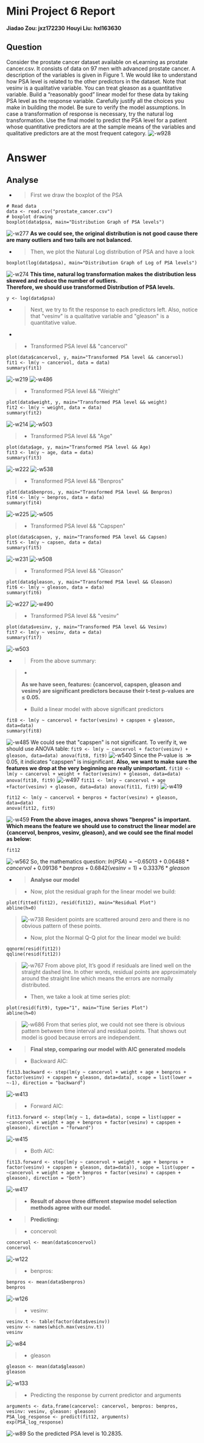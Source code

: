 # Mini Project 6 Report
**Jiadao Zou:  jxz172230**
**Houyi Liu:  hxl163630**
## Question
Consider the prostate cancer dataset available on eLearning as prostate cancer.csv. It consists of data on 97 men with advanced prostate cancer. A description of the variables is given in Figure 1. We would like to understand how PSA level is related to the other predictors in the dataset. Note that vesinv is a qualitative variable. You can treat gleason as a quantitative variable.
Build a “reasonably good” linear model for these data by taking PSA level as the response variable. Carefully justify all the choices you make in building the model. Be sure to verify the model assumptions. In case a transformation of response is necessary, try the natural log transformation. Use the final model to predict the PSA level for a patient whose quantitative predictors are at the sample means of the variables and qualitative predictors are at the most frequent category.
![-w928](media/15564789118411/15564792451712.jpg)

# Answer
## Analyse
- > First we draw the boxplot of the PSA
```
# Read data
data <- read.csv("prostate_cancer.csv")
# boxplot drawing
boxplot(data$psa, main="Distribution Graph of PSA levels")
```
![-w277](media/15564789118411/15564804044773.jpg)
**As we could see, the original distribution is not good cause there are many outliers and two tails are not balanced.**

- > Then, we plot the Natural Log distribution of PSA and have a look
```
boxplot(log(data$psa), main="Distribution Graph of Log of PSA levels")
```
![-w274](media/15564789118411/15564805652646.jpg)
**This time, natural log transformation makes the distribution less skewed and reduce the number of outliers.   
Therefore, we should use transformed Distribution of PSA levels.**
```
y <- log(data$psa)
```

- > Next, we try to fit the response to each predictors left. Also, notice that "vesinv" is a qualitative variable and "gleason" is a quantitative value.
<!--1-->
- >
> -  Transformed PSA level && "cancervol"
> 
```
plot(data$cancervol, y, main="Transformed PSA level && cancervol)
fit1 <- lm(y ~ cancervol, data = data)
summary(fit1)
```    
![-w219](media/15564789118411/15564814884123.jpg)
![-w486](media/15564789118411/15564815110520.jpg)
   <!--2-->
> - Transformed PSA level && "Weight"
> 
```
plot(data$weight, y, main="Transformed PSA level && weight)
fit2 <- lm(y ~ weight, data = data)
summary(fit2)
```   
![-w214](media/15564789118411/15564831524924.jpg)
![-w503](media/15564789118411/15564831837218.jpg)
> - Transformed PSA level && "Age"
> 
```
plot(data$age, y, main="Transformed PSA level && Age)
fit3 <- lm(y ~ age, data = data)
summary(fit3)
```   
![-w222](media/15564789118411/15564833488449.jpg)
![-w538](media/15564789118411/15564833876968.jpg)
> - Transformed PSA level && "Benpros"
> 
```
plot(data$benpros, y, main="Transformed PSA level && Benpros)
fit4 <- lm(y ~ benpros, data = data)
summary(fit4)
```   
![-w225](media/15564789118411/15564835198034.jpg)
![-w505](media/15564789118411/15564834880343.jpg)
> - Transformed PSA level && "Capspen"
> 
```
plot(data$capsen, y, main="Transformed PSA level && Capsen)
fit5 <- lm(y ~ capsen, data = data)
summary(fit5)
```   
![-w231](media/15564789118411/15564838075987.jpg)
![-w508](media/15564789118411/15564841587944.jpg)
> - Transformed PSA level && "Gleason"
> 
```
plot(data$gleason, y, main="Transformed PSA level && Gleason)
fit6 <- lm(y ~ gleason, data = data)
summary(fit6)
```
![-w227](media/15564789118411/15564847123211.jpg)
![-w490](media/15564789118411/15564846969601.jpg)
> - Transformed PSA level && "vesinv"
> 
```
plot(data$vesinv, y, main="Transformed PSA level && Vesinv)
fit7 <- lm(y ~ vesinv, data = data)
summary(fit7)
```
![-w503](media/15564789118411/15564850080987.jpg)
<!--3-->  
- > From the above summary:
> - 
>**As we have seen, features: {cancervol, capspen, gleason and vesinv} are significant predictors because their t-test p-values are $\leq$ 0.05.**
>
> - Build a linear model with above significant predictors
> 
> 
```
fit8 <- lm(y ~ cancervol + factor(vesinv) + capspen + gleason, data=data)
summary(fit8)
```
![-w485](media/15564789118411/15564857775652.jpg)
    We could see that "capspen" is not significant. To verify it, we should use ANOVA table:
    ```
    fit9 <- lm(y ~ cancervol + factor(vesinv) + gleason, data=data)
    anova(fit8, fit9)
    ```
    ![-w540](media/15564789118411/15564860586996.jpg)
    Since the P-value is $\gg 0.05$, it indicates "capspen" is insignificant. **Also, we want to make sure the features we drop at the very beginning are really unimportant.**
    ```
    fit10 <- lm(y ~ cancervol + weight + factor(vesinv) + gleason, data=data)
    anova(fit10, fit9)
    ```
    ![-w497](media/15564789118411/15564863837231.jpg)
    ```
    fit11 <- lm(y ~ cancervol + age +factor(vesinv) + gleason, data=data)
    anova(fit11, fit9)
    ```
    ![-w419](media/15564789118411/15564864624380.jpg)
```
fit12 <- lm(y ~ cancervol + benpros + factor(vesinv) + gleason, data=data)
anova(fit12, fit9)
```
![-w459](media/15564789118411/15564866026619.jpg)
**From the above images, anova shows "benpros" is important. Which means the feature we should use to construct the linear model are {cancervol, benpros, vesinv, gleason}, and we could see the final model as below:**
```
fit12
```
![-w562](media/15564789118411/15564869361744.jpg)
So, the mathematics question:
$ln(PSA)=-0.65013+0.06488*cancervol+0.09136*benpros+0.6842(vesinv=1)+0.33376*gleason$ 
- > **Analyse our model**
> - Now, plot the residual graph for the linear model we build:
> 
```
plot(fitted(fit12), resid(fit12), main="Residual Plot")
abline(h=0)
```
> ![-w738](media/15564789118411/15564903408657.jpg)
> Resident points are scattered around zero and there is no obvious pattern of these points.
> 
> - Now, plot the Normal Q-Q plot for the linear model we build:
> 
```
qqnorm(resid(fit12))
qqline(resid(fit12))
```
> ![-w767](media/15564789118411/15564905236933.jpg)
> From above plot,  It’s good if residuals are lined well on the straight dashed line. In other words, residual points are approximately around the straight line which means the errors are normally distributed.  
> 
> - Then, we take a look at time series plot:
> 
```
plot(resid(fit9), type="1", main="Tine Series Plot")
abline(h=0)
```
> ![-w686](media/15564789118411/15564906649874.jpg)
> From that series plot, we could not see there is obvious pattern between time interval and residual points. That shows out model is good because errors are independent.
>
- > **Final step, comparing our model with AIC generated models**
> - Backward AIC:
> 
```
fit13.backward <- step(lm(y ~ cancervol + weight + age + benpros + factor(vesinv) + capspen + gleason, data=data), scope = list(lower = ~-1), direction = "backward")
```
![-w413](media/15564789118411/15564919781777.jpg)
> - Forward AIC:
> 
```
fit13.forward <- step(lm(y ~ 1, data=data), scope = list(upper = ~cancervol + weight + age + benpros + factor(vesinv) + capspen + gleason), direction = "forward")
```
![-w415](media/15564789118411/15564919031870.jpg)
> - Both AIC:
> 
```
fit13.forward <- step(lm(y ~ cancervol + weight + age + benpros + factor(vesinv) + capspen + gleason, data=data)), scope = list(upper = ~cancervol + weight + age + benpros + factor(vesinv) + capspen + gleason), direction = "both")
```
![-w417](media/15564789118411/15564919887429.jpg)
> - **Result of above three different stepwise model selection methods agree with our model.**
> 
- > **Predicting:**
> - concervol:
> 
```
concervol <- mean(data$concervol)
concervol
``` 
![-w122](media/15564789118411/15564926272525.jpg)
> - benpros:
> 
```
benpros <- mean(data$benpros)
benpros
```
![-w126](media/15564789118411/15564926842567.jpg)
> - vesinv:
> 
```
vesinv.t <- table(factor(data$vesinv))
vesinv <- names(which.max(vesinv.t))
vesinv
```
![-w84](media/15564789118411/15564927002121.jpg)
> - gleason
> 
```
gleason <- mean(data$gleason)
gleason
```
![-w133](media/15564789118411/15564926630910.jpg)
> - Predicting the response by current predictor and arguments
> 
```
arguments <- data.frame(cancervol: cancervol, benpros: benpros, vesinv: vesinv, gleason: gleason)
PSA_log_response <- predict(fit12, arguments)
exp(PSA_log_response)
```
![-w89](media/15564789118411/15564929308361.jpg)
So the predicted PSA level is 10.2835.








 
    



